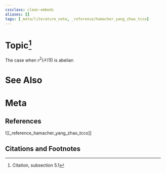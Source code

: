 ```yaml
---
cssclass: clean-embeds
aliases: []
tags: [_meta/literature_note, _reference/hamacher_yang_zhao_tcco]
---
```

# Topic[^1]
The case when $\mathfrak{p}^2(\mathscr{X}/S)$ is abelian

# See Also

# Meta
## References
![[_reference_hamacher_yang_zhao_tcco]]


## Citations and Footnotes
[^1]: Citation, subsection 5.1